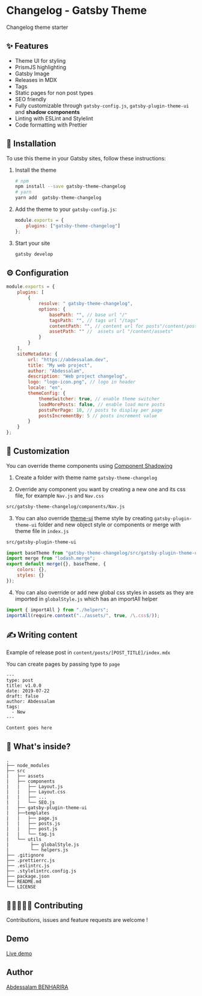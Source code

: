 # Changelog - Gatsby Theme

Changelog theme starter

## ✨ Features

- Theme UI for styling
- PrismJS highlighting
- Gatsby Image
- Releases in MDX
- Tags
- Static pages for non post types
- SEO friendly
- Fully customizable through `gatsby-config.js`, `gatsby-plugin-theme-ui` and **shadow components**
- Linting with ESLint and Stylelint
- Code formatting with Prettier

## 🚀 Installation

To use this theme in your Gatsby sites, follow these instructions:

1. Install the theme

    ```sh
    # npm
    npm install --save gatsby-theme-changelog
    # yarn
    yarn add  gatsby-theme-changelog
    ```

2. Add the theme to your `gatsby-config.js`:

    ```js
    module.exports = {
    	plugins: ["gatsby-theme-changelog"]
    };
    ```

3. Start your site

    ```sh
    gatsby develop
    ```

## ⚙ Configuration

```javascript
module.exports = {
	plugins: [
		{
			resolve: " gatsby-theme-changelog",
			options: {
				basePath: "", // base url "/"
				tagsPath: "", // tags url "/tags"
				contentPath: "", // content url for posts"/content/posts"
				assetPath: "" //  assets url "/content/assets"
			}
		}
	],
	siteMetadata: {
		url: "https://abdessalam.dev",
		title: "My web project",
		author: "Abdessalam",
		description: "Web project changelog",
		logo: "logo-icon.png", // logo in header
		locale: "en",
		themeConfig: {
			themeSwitcher: true, // enable theme switcher
			loadMorePosts: false, // enable load more posts
			postsPerPage: 10, // posts to display per page
			postsIncrementBy: 5 // posts increment value
		}
	}
};
```

## 💅 Customization

You can override theme components using [Component Shadowing](https://www.gatsbyjs.org/blog/2019-04-29-component-shadowing/)

1. Create a folder with theme name `gatsby-theme-changelog`

2. Override any component you want by creating a new one and its css file, for example `Nav.js` and `Nav.css`

```bash
src/gatsby-theme-changelog/components/Nav.js
```

3. You can also override [theme-ui](https://theme-ui.com/getting-started) theme style by creating `gatsby-plugin-theme-ui` folder and new object style or components or merge with theme file in `index.js`

```bash
src/gatsby-plugin-theme-ui
```

```javascript
import baseTheme from "gatsby-theme-changelog/src/gatsby-plugin-theme-ui";
import merge from "lodash.merge";
export default merge({}, baseTheme, {
	colors: {},
	styles: {}
});
```

4. You can also override or add new global css styles in assets as they are imported in `globalStyle.js` which has an importAll helper

```javascript
import { importAll } from "./helpers";
importAll(require.context("../assets/", true, /\.css$/));
```

## ✍ Writing content

Example of release post in `content/posts/[POST_TITLE]/index.mdx`

You can create pages by passing type to `page`

```
---
type: post
title: v1.0.0
date: 2019-07-22
draft: false
author: Abdessalam
tags:
  - New
---

Content goes here
```

## 🧐 What's inside?

```
.
├── node_modules
├── src
|   ├── assets
|   ├── components
|   |   ├── Layout.js
|   |   ├── Layout.css
|   |   ├── ...
|   |   └── SEO.js
|   ├── gatsby-plugin-theme-ui
|   ├──templates
|   |   ├── page.js
|   |   ├── posts.js
|   |   ├── post.js
|   |   └── tag.js
|   └── utils
|        ├── globalStyle.js
|        └── helpers.js
├── .gitignore
├── .prettierrc.js
├── .eslintrc.js
├── .stylelintrc.config.js
├── package.json
├── README.md
└── LICENSE
```

## 👨🏻‍💻👩‍💻 Contributing

Contributions, issues and feature requests are welcome !

## Demo

[Live demo](https://gatsby-demo-changelog.netlify.com/)

## Author

[Abdessalam BENHARIRA](https://abdessalam.dev)
